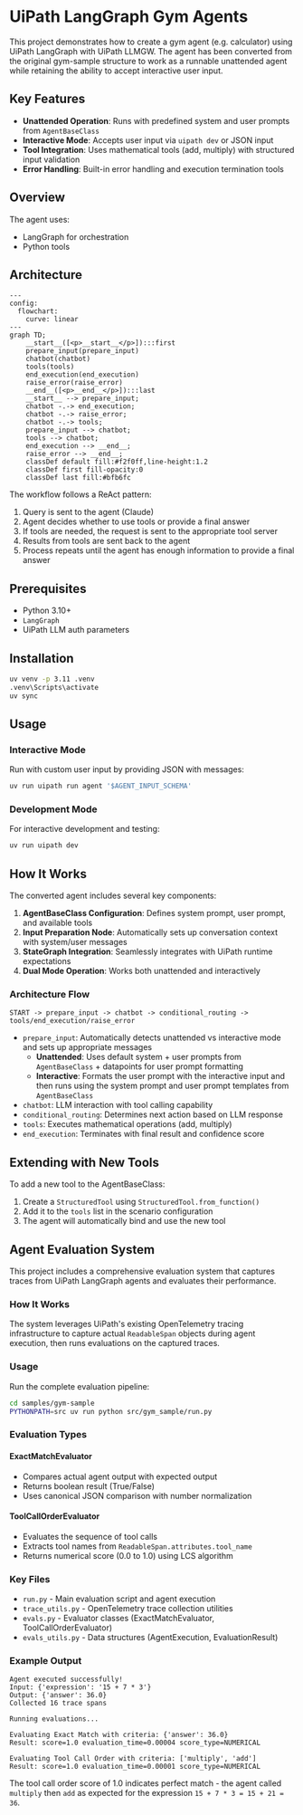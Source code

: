 # UiPath LangGraph Gym Agents

This project demonstrates how to create a gym agent (e.g. calculator) using UiPath LangGraph with UiPath LLMGW. The agent has been converted from the original gym-sample structure to work as a runnable unattended agent while retaining the ability to accept interactive user input.

## Key Features

- **Unattended Operation**: Runs with predefined system and user prompts from `AgentBaseClass`
- **Interactive Mode**: Accepts user input via `uipath dev` or JSON input
- **Tool Integration**: Uses mathematical tools (add, multiply) with structured input validation
- **Error Handling**: Built-in error handling and execution termination tools

## Overview

The agent uses:
- LangGraph for orchestration
- Python tools

## Architecture

```mermaid
---
config:
  flowchart:
    curve: linear
---
graph TD;
	__start__([<p>__start__</p>]):::first
	prepare_input(prepare_input)
	chatbot(chatbot)
	tools(tools)
	end_execution(end_execution)
	raise_error(raise_error)
	__end__([<p>__end__</p>]):::last
	__start__ --> prepare_input;
	chatbot -.-> end_execution;
	chatbot -.-> raise_error;
	chatbot -.-> tools;
	prepare_input --> chatbot;
	tools --> chatbot;
	end_execution --> __end__;
	raise_error --> __end__;
	classDef default fill:#f2f0ff,line-height:1.2
	classDef first fill-opacity:0
	classDef last fill:#bfb6fc
```

The workflow follows a ReAct pattern:
1. Query is sent to the agent (Claude)
2. Agent decides whether to use tools or provide a final answer
3. If tools are needed, the request is sent to the appropriate tool server
4. Results from tools are sent back to the agent
5. Process repeats until the agent has enough information to provide a final answer

## Prerequisites

- Python 3.10+
- `LangGraph`
- UiPath LLM auth parameters

## Installation

```bash
uv venv -p 3.11 .venv
.venv\Scripts\activate
uv sync
```

## Usage

### Interactive Mode
Run with custom user input by providing JSON with messages:

```bash
uv run uipath run agent '$AGENT_INPUT_SCHEMA'
```

### Development Mode
For interactive development and testing:

```bash
uv run uipath dev
```

## How It Works

The converted agent includes several key components:

1. **AgentBaseClass Configuration**: Defines system prompt, user prompt, and available tools
2. **Input Preparation Node**: Automatically sets up conversation context with system/user messages
3. **StateGraph Integration**: Seamlessly integrates with UiPath runtime expectations
4. **Dual Mode Operation**: Works both unattended and interactively

### Architecture Flow

```
START -> prepare_input -> chatbot -> conditional_routing -> tools/end_execution/raise_error
```

- `prepare_input`: Automatically detects unattended vs interactive mode and sets up appropriate messages
  - **Unattended**: Uses default system + user prompts from `AgentBaseClass` + datapoints for user prompt formatting
  - **Interactive**: Formats the user prompt with the interactive input and then runs using the system prompt and user prompt templates from `AgentBaseClass`
- `chatbot`: LLM interaction with tool calling capability
- `conditional_routing`: Determines next action based on LLM response
- `tools`: Executes mathematical operations (add, multiply)
- `end_execution`: Terminates with final result and confidence score

## Extending with New Tools

To add a new tool to the AgentBaseClass:

1. Create a `StructuredTool` using `StructuredTool.from_function()`
2. Add it to the `tools` list in the scenario configuration
3. The agent will automatically bind and use the new tool

## Agent Evaluation System

This project includes a comprehensive evaluation system that captures traces from UiPath LangGraph agents and evaluates their performance.

### How It Works

The system leverages UiPath's existing OpenTelemetry tracing infrastructure to capture actual `ReadableSpan` objects during agent execution, then runs evaluations on the captured traces.

### Usage

Run the complete evaluation pipeline:

```bash
cd samples/gym-sample
PYTHONPATH=src uv run python src/gym_sample/run.py
```

### Evaluation Types

#### ExactMatchEvaluator
- Compares actual agent output with expected output
- Returns boolean result (True/False)
- Uses canonical JSON comparison with number normalization

#### ToolCallOrderEvaluator
- Evaluates the sequence of tool calls
- Extracts tool names from `ReadableSpan.attributes.tool_name`
- Returns numerical score (0.0 to 1.0) using LCS algorithm

### Key Files

- `run.py` - Main evaluation script and agent execution
- `trace_utils.py` - OpenTelemetry trace collection utilities
- `evals.py` - Evaluator classes (ExactMatchEvaluator, ToolCallOrderEvaluator)
- `evals_utils.py` - Data structures (AgentExecution, EvaluationResult)

### Example Output

```
Agent executed successfully!
Input: {'expression': '15 + 7 * 3'}
Output: {'answer': 36.0}
Collected 16 trace spans

Running evaluations...

Evaluating Exact Match with criteria: {'answer': 36.0}
Result: score=1.0 evaluation_time=0.00004 score_type=NUMERICAL

Evaluating Tool Call Order with criteria: ['multiply', 'add']
Result: score=1.0 evaluation_time=0.00001 score_type=NUMERICAL
```

The tool call order score of 1.0 indicates perfect match - the agent called `multiply` then `add` as expected for the expression `15 + 7 * 3 = 15 + 21 = 36`.
